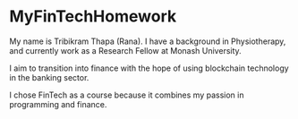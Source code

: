 # MyFinTechHomework

My name is Tribikram Thapa (Rana).
I have a background in Physiotherapy, and currently work as a Research Fellow at Monash University.

I aim to transition into finance with the hope of using blockchain technology in the banking sector. 

I chose FinTech as a course because it combines my passion in programming and finance.
